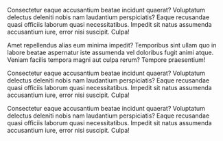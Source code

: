Consectetur eaque accusantium beatae incidunt quaerat? Voluptatum delectus deleniti nobis nam laudantium perspiciatis? Eaque recusandae quasi officiis laborum quasi necessitatibus. Impedit sit natus assumenda accusantium iure, error nisi suscipit. Culpa!

Amet repellendus alias eum minima impedit? Temporibus sint ullam quo in labore beatae aspernatur iste assumenda vel doloribus fugit animi atque. Veniam facilis tempora magni aut culpa rerum? Tempore praesentium!

Consectetur eaque accusantium beatae incidunt quaerat? Voluptatum delectus deleniti nobis nam laudantium perspiciatis? Eaque recusandae quasi officiis laborum quasi necessitatibus. Impedit sit natus assumenda accusantium iure, error nisi suscipit. Culpa!

Consectetur eaque accusantium beatae incidunt quaerat? Voluptatum delectus deleniti nobis nam laudantium perspiciatis? Eaque recusandae quasi officiis laborum quasi necessitatibus. Impedit sit natus assumenda accusantium iure, error nisi suscipit. Culpa!
